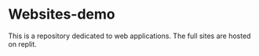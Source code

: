 # Websites-demo
This is a repository dedicated to web applications. The full sites are hosted on replit.
